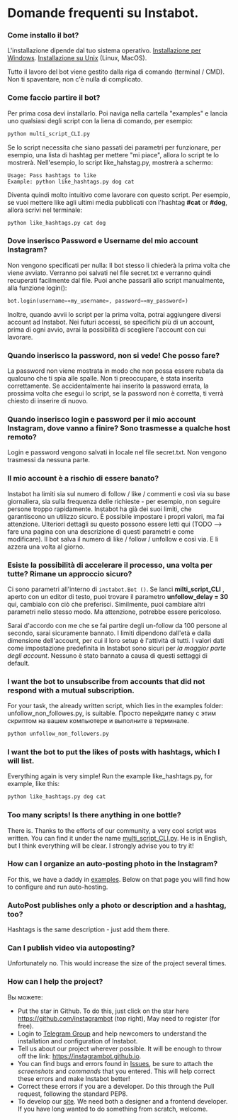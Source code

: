 # Domande frequenti su Instabot.

### Come installo il bot?

L'installazione dipende dal tuo sistema operativo. [Installazione per Windows](/docs/it/Installation_on_Windows.md). [Installazione su Unix](/docs/it/Installation_on_Unix.md) (Linux, MacOS).

Tutto il lavoro del bot viene gestito dalla riga di comando (terminal / CMD). Non ti spaventare, non c'è nulla di complicato.

### Come faccio partire il bot?

Per prima cosa devi installarlo. Poi naviga nella cartella "examples" e lancia uno qualsiasi degli script con la liena di comando, per esempio:


``` python
python multi_script_CLI.py
```

Se lo script necessita che siano passati dei parametri per funzionare, per esempio, una lista di hashtag per mettere "mi piace", allora lo script te lo mostrerà. Nell'esempio, lo script like_hahstag.py, mostrerà a schermo: 
```
Usage: Pass hashtags to like
Example: python like_hashtags.py dog cat
```

Diventa quindi molto intuitivo come lavorare con questo script. Per esempio, se vuoi mettere like agli ultimi media pubblicati con l'hashtag **#cat** or **#dog**, allora scrivi nel terminale:
``` python
python like_hashtags.py cat dog
```

### Dove inserisco Password e Username del mio account Instagram?

Non vengono specificati per nulla: Il bot stesso li chiederà la prima volta che viene avviato. Verranno poi salvati nel file secret.txt
e verranno quindi recuperati facilmente dal file. Puoi anche passarli allo script manualmente, alla funzione login():
``` python
bot.login(username=«my_username», password=«my_password»)
```

Inoltre, quando avvii lo script per la prima volta, potrai aggiungere diversi account ad Instabot. Nei futuri accessi, se specifichi più di un account, prima di ogni avvio, avrai la possibilità di scegliere l'account con cui lavorare.

### Quando inserisco la password, non si vede! Che posso fare?

La password non viene mostrata in modo che non possa essere rubata da qualcuno che ti spia alle spalle. Non ti preoccupare, è stata inserita correttamente. Se accidentalmente hai inserito la password errata, la prossima volta che esegui lo script, se la password non è corretta, ti verrà chiesto di inserire di nuovo.

### Quando inserisco login e password per il mio account Instagram, dove vanno a finire? Sono trasmesse a qualche host remoto?

Login e password vengono salvati in locale nel file secret.txt. Non vengono trasmessi da nessuna parte.

### Il mio account è a rischio di essere banato?

Instabot ha limiti sia sul numero di follow / like / commenti e così via su base giornaliera, sia sulla frequenza delle richieste - per esempio, non seguire persone troppo rapidamente. Instabot ha già dei suoi limiti, che garantiscono un utilizzo sicuro. È possibile impostare i propri valori, ma fai attenzione. 
Ulteriori dettagli su questo possono essere letti qui (TODO --> fare una pagina con una descrizione di questi parametri e come modificare). Il bot salva il numero di like / follow / unfollow e così via. E li azzera una volta al giorno.

### Esiste la possibilità di accelerare il processo, una volta per tutte? Rimane un approccio sicuro?

Ci sono parametri all'interno di `instabot.Bot ()`. Se lanci __milti_script_CLI__ , aperto con un editor di testo, puoi trovare  il parametro __unfollow_delay = 30__ qui, cambialo con ciò che preferisci. Similmente, puoi cambiare altri parametri nello stesso modo. Ma attenzione, potrebbe essere pericoloso.

Sarai d'accordo con me che se fai partire degli un-follow da 100 persone al secondo, sarai sicuramente bannato. I limiti dipendono dall'età e dalla dimensione dell'account, per cui il loro setup  è l'attività di tutti. I valori dati come impostazione predefinita in Instabot sono sicuri per _la maggior parte degli account_. Nessuno è stato bannato a causa di questi settaggi di default.

### I want the bot to unsubscribe from accounts that did not respond with a mutual subscription.

For your task, the already written script, which lies in the examples folder: unfollow_non_followes.py, is suitable. Просто перейдите папку с этим скриптом на вашем компьютере и выполните в терминале. 
``` python
python unfollow_non_followers.py
```

### I want the bot to put the likes of posts with hashtags, which I will list.

Everything again is very simple! Run the example like_hashtags.py, for example, like this:
``` python
python like_hashtags.py dog cat
```

### Too many scripts! Is there anything in one bottle?

There is. Thanks to the efforts of our community, a very cool script was written. You can find it under the name [multi_script_CLI.py](/examples/multi_script_CLI.py). He is in English, but I think everything will be clear. I strongly advise you to try it!

### How can I organize an auto-posting photo in the Instagram?

For this, we have a daddy in [examples](/examples/autopost). Below on that page you will find how to configure and run auto-hosting.

### AutoPost publishes only a photo or description and a hashtag, too?

Hashtags is the same description - just add them there.

### Can I publish video via autoposting?

Unfortunately no. This would increase the size of the project several times.

### How can I help the project?

Вы можете:
* Put the star in Github. To do this, just click on the star here https://github.com/instagrambot (top right), May need to register (for free).
* Login to [Telegram Group](https://t.me/instabotproject) and help newcomers to understand the installation and configuration of Instabot. 
* Tell us about our project wherever possible. It will be enough to throw off the link: https://instagrambot.github.io.
* You can find bugs and errors found in [Issues](https://github.com/instagrambot/instabot/issues), be sure to attach the _screenshots_ and _commands_ that you entered. This will help correct these errors and make Instabot better!
* Correct these errors if you are a developer. Do this through the Pull request, following the standard PEP8.
* To develop our [site](https://github.com/instagrambot/instagrambot.github.io). We need both a designer and a frontend developer. If you have long wanted to do something from scratch, welcome.

